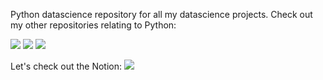Python datascience repository for all my datascience projects. Check out my other repositories relating to Python:

[![](https://img.shields.io/badge/Gizmotronn%2F-Python--Learning-success?style=for-the-badge&logo=github)](https://github.com/gizmotronn/python-learning)
[![](https://img.shields.io/badge/Gizmotronn%2F--Django-Start-blueviolet?style=for-the-badge&logo=gitlab)](https://github.com/gizmotronn/django-start)
[![](https://img.shields.io/badge/Gizmotronn%2F-Chocobars-important?style=for-the-badge&logo=twitter)](https://github.com/gizmotronn/chocobars)

Let's check out the Notion:
[![](https://img.shields.io/badge/SignalKinetics%2F-Python%2F--DataScience-blue?style=for-the-badge&logo=dribbble)](https://www.notion.so/skinetics/Data-Science-w-Python-debfb80407e247e692f44302744ecd8e)